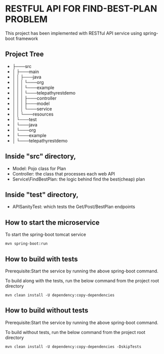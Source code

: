 # RESTFUL API FOR FIND-BEST-PLAN PROBLEM

This project has been implemented with RESTful API service using spring-boot framework

## Project Tree 

* ├───src
* │   ├───main
* │   │   ├───java
* │   │   │   └───org
* │   │   │       └───example
* │   │   │           └───telepathyrestdemo
* │   │   │               ├───controller
* │   │   │               ├───model
* │   │   │               └───service
* │   │   └───resources
* │   └───test
* │       └───java
* │           └───org
* │               └───example
* │                   └───telepathyrestdemo

## Inside "src" directory,
* Model: Pojo class for Plan
* Controller: the class that processes each web API 
* Service\FindBestPlan: the logic behind find the best(cheap) plan

## Inside "test" directory,
* APISanityTest: which tests the Get/Post/BestPlan endpoints

## How to start the microservice
To start the spring-boot tomcat service

`mvn spring-boot:run`

## How to build with tests

Prerequisite:Start the service by running the above spring-boot command. 

To build along with the tests, run the below command from the project root directory

`mvn clean install -U dependency:copy-dependencies`

## How to build without tests

Prerequisite:Start the service by running the above spring-boot command.

To build without tests, run the below command from the project root directory

`mvn clean install -U dependency:copy-dependencies -DskipTests`


